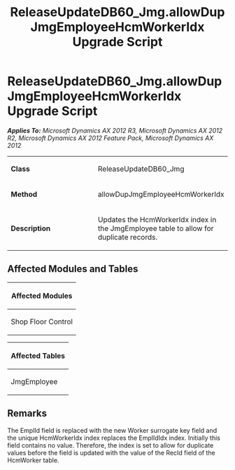 ﻿---
title: ReleaseUpdateDB60_Jmg.allowDupJmgEmployeeHcmWorkerIdx Upgrade Script
TOCTitle: ReleaseUpdateDB60_Jmg.allowDupJmgEmployeeHcmWorkerIdx Upgrade Script
ms:assetid: 7da65e48-e2ea-c2f2-eb87-63ca89491299
ms:mtpsurl: https://msdn.microsoft.com/en-us/library/JJ719482(v=AX.60)
ms:contentKeyID: 49709272
ms.date: 05/18/2015
mtps_version: v=AX.60
---

# ReleaseUpdateDB60\_Jmg.allowDupJmgEmployeeHcmWorkerIdx Upgrade Script 


_**Applies To:** Microsoft Dynamics AX 2012 R3, Microsoft Dynamics AX 2012 R2, Microsoft Dynamics AX 2012 Feature Pack, Microsoft Dynamics AX 2012_

<table>
<colgroup>
<col style="width: 50%" />
<col style="width: 50%" />
</colgroup>
<tbody>
<tr class="odd">
<td><p><strong>Class</strong></p></td>
<td><p>ReleaseUpdateDB60_Jmg</p></td>
</tr>
<tr class="even">
<td><p><strong>Method</strong></p></td>
<td><p>allowDupJmgEmployeeHcmWorkerIdx</p></td>
</tr>
<tr class="odd">
<td><p><strong>Description</strong></p></td>
<td><p>Updates the HcmWorkerIdx index in the JmgEmployee table to allow for duplicate records.</p></td>
</tr>
</tbody>
</table>


## Affected Modules and Tables

<table>
<colgroup>
<col style="width: 100%" />
</colgroup>
<thead>
<tr class="header">
<th><p>Affected Modules</p></th>
</tr>
</thead>
<tbody>
<tr class="odd">
<td><p>Shop Floor Control</p></td>
</tr>
</tbody>
</table>


<table>
<colgroup>
<col style="width: 100%" />
</colgroup>
<thead>
<tr class="header">
<th><p>Affected Tables</p></th>
</tr>
</thead>
<tbody>
<tr class="odd">
<td><p>JmgEmployee</p></td>
</tr>
</tbody>
</table>


## Remarks

The EmplId field is replaced with the new Worker surrogate key field and the unique HcmWorkerIdx index replaces the EmplIdIdx index. Initially this field contains no value. Therefore, the index is set to allow for duplicate values before the field is updated with the value of the RecId field of the HcmWorker table.

  


